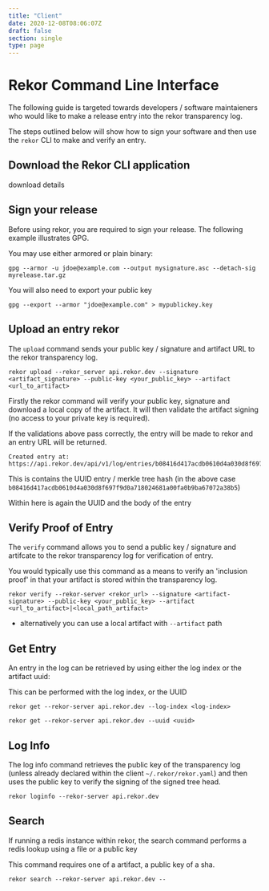 ```yaml
---
title: "Client"
date: 2020-12-08T08:06:07Z
draft: false
section: single
type: page
---
```


# Rekor Command Line Interface

The following guide is targeted towards developers / software maintaieners who would like to make a release entry into the rekor transparency log.

The steps outlined below will show how to sign your software and then use the `rekor` CLI to make and verify an entry.

## Download the Rekor CLI application

<TODO> download details

## Sign your release

Before using rekor, you are required to sign your release. The following example illustrates
GPG.

You may use either armored or plain binary:

```
gpg --armor -u jdoe@example.com --output mysignature.asc --detach-sig myrelease.tar.gz
```

You will also need to export your public key

```
gpg --export --armor "jdoe@example.com" > mypublickey.key
```

## Upload an entry rekor

The `upload` command sends your public key / signature and artifact URL to the rekor transparency log.

```
rekor upload --rekor_server api.rekor.dev --signature <artifact_signature> --public-key <your_public_key> --artifact <url_to_artifact>
```

Firstly the rekor command will verify your public key, signature and download
a local copy of the artifact. It will then validate the artifact signing (no
access to your private key is required).

If the validations above pass correctly, the entry will be made to rekor and an entry URL will be returned.

```
Created entry at: https://api.rekor.dev/api/v1/log/entries/b08416d417acdb0610d4a030d8f697f9d0a718024681a00fa0b9ba67072a38b5
```

This is contains the UUID entry / merkle tree hash (in the above case `b08416d417acdb0610d4a030d8f697f9d0a718024681a00fa0b9ba67072a38b5`)

Within here is again the UUID and the body of the entry

## Verify Proof of Entry

The `verify` command allows you to send a public key / signature and artifcate to the rekor transparency log for verification of entry.

You would typically use this command as a means to  verify an 'inclusion proof'
in that your artifact is stored within the transparency log.

```
rekor verify --rekor-server <rekor_url> --signature <artifact-signature> --public-key <your_public_key> --artifact <url_to_artifact>|<local_path_artifact>
```

* alternatively you can use a local artifact with `--artifact` path

## Get Entry 

An entry in the log can be retrieved by using either the log index or the artifact uuid:

This can be performed with the log index, or the UUID

```
rekor get --rekor-server api.rekor.dev --log-index <log-index>
```

```
rekor get --rekor-server api.rekor.dev --uuid <uuid>
```

## Log Info

The log info command retrieves the public key of the transparency log (unless already declared within the client `~/.rekor/rekor.yaml`)
and then uses the public key to verify the signing of the signed tree head.

`rekor loginfo --rekor-server api.rekor.dev`

## Search

If running a redis instance within rekor, the search command performs a redis lookup using a file or a public key

This command requires one of a artifact, a public key of a sha. 

`rekor search --rekor-server api.rekor.dev --`